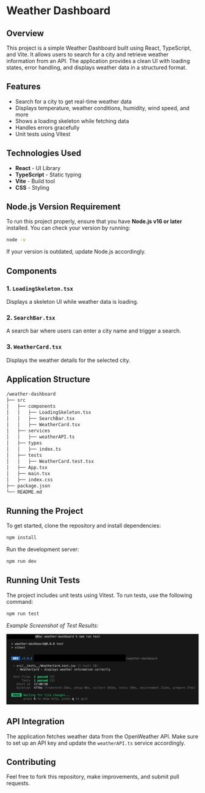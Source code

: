 # Weather Dashboard

## Overview
This project is a simple Weather Dashboard built using React, TypeScript, and Vite. It allows users to search for a city and retrieve weather information from an API. The application provides a clean UI with loading states, error handling, and displays weather data in a structured format.

## Features
- Search for a city to get real-time weather data
- Displays temperature, weather conditions, humidity, wind speed, and more
- Shows a loading skeleton while fetching data
- Handles errors gracefully
- Unit tests using Vitest

## Technologies Used
- **React** - UI Library
- **TypeScript** - Static typing
- **Vite** - Build tool
- **CSS** - Styling

## Node.js Version Requirement
To run this project properly, ensure that you have **Node.js v16 or later** installed. You can check your version by running:
```sh
node -v
```
If your version is outdated, update Node.js accordingly.

## Components
### 1. `LoadingSkeleton.tsx`
Displays a skeleton UI while weather data is loading.

### 2. `SearchBar.tsx`
A search bar where users can enter a city name and trigger a search.

### 3. `WeatherCard.tsx`
Displays the weather details for the selected city.

## Application Structure
```
/weather-dashboard
├── src
│   ├── components
│   │   ├── LoadingSkeleton.tsx
│   │   ├── SearchBar.tsx
│   │   ├── WeatherCard.tsx
│   ├── services
│   │   ├── weatherAPI.ts
│   ├── types
│   │   ├── index.ts
│   ├── tests
│   │   ├── WeatherCard.test.tsx
│   ├── App.tsx
│   ├── main.tsx
│   ├── index.css
├── package.json
└── README.md
```

## Running the Project
To get started, clone the repository and install dependencies:
```sh
npm install
```
Run the development server:
```sh
npm run dev
```

## Running Unit Tests
The project includes unit tests using Vitest. To run tests, use the following command:
```sh
npm run test
```

_Example Screenshot of Test Results:_

![Test Screenshot](src/assets/unitTestResult.png)

## API Integration
The application fetches weather data from the OpenWeather API. Make sure to set up an API key and update the `weatherAPI.ts` service accordingly.

## Contributing
Feel free to fork this repository, make improvements, and submit pull requests.